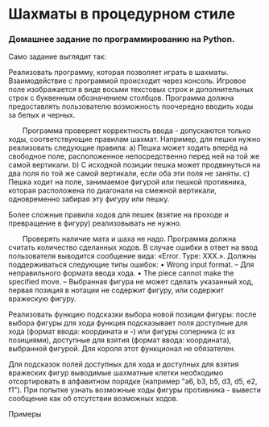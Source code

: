 # Шахматы в процедурном стиле
### Домашнее задание по программированию на Python.
Само задание выглядит так:

Реализовать программу, которая позволяет играть в шахматы. Взаимодействие с программой происходит через консоль. Игровое поле изображается в виде восьми текстовых строк и дополнительных строк с буквенным обозначением столбцов. Программа должна предоставлять пользователю возможность поочередно вводить ходы за белых и черных.

  Программа проверяет корректность ввода - допускаются только ходы, соответствующие правилам шахмат. Например, для пешки нужно реализовать следующие правила:
a) Пешка может ходить вперёд на свободное поле, расположенное непосредственно перед ней на той же самой вертикали.
b) С исходной позиции пешка может продвинуться на два поля по той же самой вертикали, если оба эти поля не заняты.
c) Пешка ходит на поле, занимаемое фигурой или пешкой противника, которая расположена по диагонали на смежной вертикали, одновременно забирая эту фигуру или пешку.

Более сложные правила ходов для пешек (взятие на проходе и превращение в фигуру) реализовывать не нужно.

  Проверять наличие мата и шаха не надо. Программа должна считать количество сделанных ходов. В случае ошибки в ответ на ввод пользователя выводится сообщение вида: «Error. Type: ХХХ.». Должны поддерживаться следующие типы ошибок:
• Wrong input format. – Для неправильного формата ввода хода.
• The piece cannot make the specified move. – Выбранная фигура не может сделать указанный ход, первая позиция в нотации не содержит фигуру, или содержит вражескую фигуру.

Реализовать функцию подсказки выбора новой позиции фигуры: после выбора фигуры для хода функция подсказывает поля доступные для хода (формат ввода: координата и -) или фигуры соперника (с их позициями), доступные для взятия (формат ввода: координата), выбранной фигурой. Для короля этот функционал не обязателен.

Для подсказок полей доступных для хода и доступных для взятия вражеских фигур выводимые шахматные клетки необходимо отсортировать в алфавитном порядке (например "a6, b3, b5, d3, d5, e2, f1"). При попытке узнать возможные ходы фигуры противника - вывести сообщение как об отсутствии возможных ходов.

Примеры



